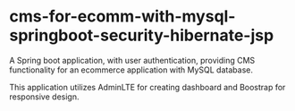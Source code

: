 # cms-for-ecomm-with-mysql-springboot-security-hibernate-jsp
A Spring boot application, with user authentication, providing CMS functionality for an ecommerce application with MySQL database.

This application utilizes AdminLTE for creating dashboard and Boostrap for responsive design.
